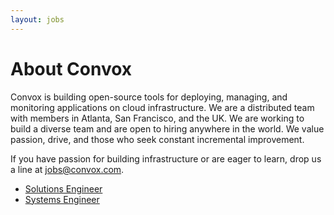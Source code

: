 ```yaml
---
layout: jobs
---
```


# About Convox

Convox is building open-source tools for deploying, managing, and monitoring applications on cloud infrastructure. We are a distributed team with members in Atlanta, San Francisco, and the UK. We are working to build a diverse team and are open to hiring anywhere in the world. We value passion, drive, and those who seek constant incremental improvement.

If you have passion for building infrastructure or are eager to learn, drop us a line at <a href="mailto:jobs@convox.com">jobs@convox.com</a>.

* [Solutions Engineer](/jobs/solutions-engineer)
* [Systems Engineer](/jobs/solutions-engineer)
